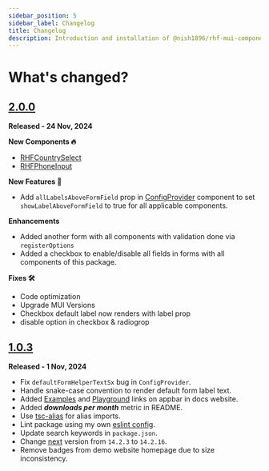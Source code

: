 ```yaml
---
sidebar_position: 5
sidebar_label: Changelog
title: Changelog
description: Introduction and installation of @nish1896/rhf-mui-components package.
---
```


# **What's changed?**

## [2.0.0](https://github.com/nishkohli96/rhf-mui-components/tree/v2.0.0)

**Released - 24 Nov, 2024**

**New Components 🔥**
- [RHFCountrySelect](../docs/components/mui/RHFCountrySelect.mdx)
- [RHFPhoneInput](../docs/components/misc/RHFPhoneInput.mdx)

**New Features 🎉**
- Add `allLabelsAboveFormField` prop in [ConfigProvider](../docs/customization.mdx) component to set `showLabelAboveFormField` to true for all applicable components. 

**Enhancements**
- Added another form with all components with validation done via `registerOptions`
- Added a checkbox to enable/disable all fields in forms with all components of this package. 

**Fixes 🛠️**
- Code optimization
- Upgrade MUI Versions
- Checkbox default label now renders with label prop
- disable option in checkbox & radiogrop


## [1.0.3](https://github.com/nishkohli96/rhf-mui-components/tree/v1.0.3)

**Released - 1 Nov, 2024**

- Fix `defaultFormHelperTextSx` bug in `ConfigProvider`.
- Handle snake-case convention to render default form label text.
- Added [Examples](https://rhf-mui-components-examples.netlify.app/) and [Playground](https://codesandbox.io/p/devbox/rhf-mui-components-examples-y8lj9l) links on appbar in docs website.
- Added ***downloads per month*** metric in README.
- Use [tsc-alias](https://www.npmjs.com/package/tsc-alias) for alias imports.
- Lint package using my own [eslint config](https://www.npmjs.com/package/@nish1896/eslint-config).
- Update search keywords in `package.json`.
- Change [next](https://nextjs.org/) version from `14.2.3` to `14.2.16`.
- Remove badges from demo website homepage due to size inconsistency.